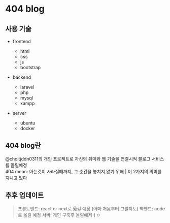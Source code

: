 # 404 blog

## 사용 기술
- frontend
  - html
  - css
  - js
  - bootstrap
 
- backend
  - laravel
  - php
  - mysql
  - xampp
 
- server
    - ubuntu
    - docker
 
## 404 blog란
@choitjddn0311의 개인 프로젝트로 자신의 취미와 웹 기술을 연결시켜 블로그 서비스를 올릴예정 <br>
404 mean: 아는것이 사라질때까지, 그 순간을 놓치지 않기 위해 | 이 2가지의 의미를 지니고 있다

## 추후 업데이트
> 프론트엔드: react or next로 옮길 예정 (아마 처음부터 그럴지도)
> 백엔드: node로 옮길 예정
> 서버: 개인 구축후 올릴예저ㅓㅇ
